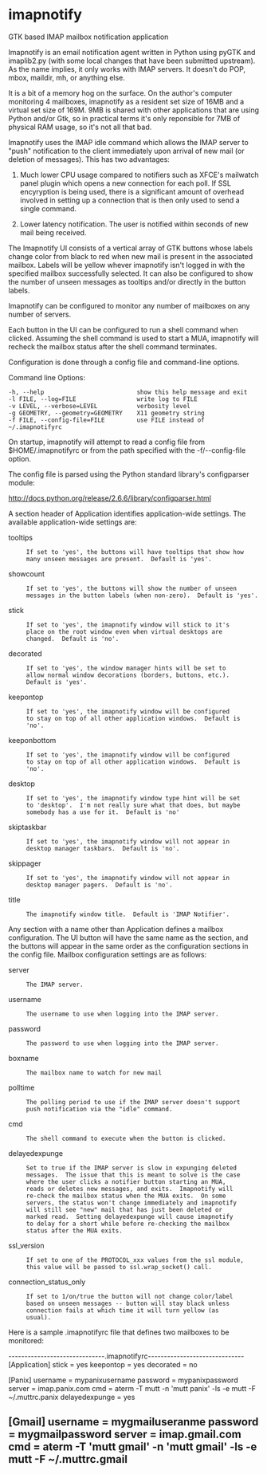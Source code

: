 imapnotify
==========

GTK based IMAP mailbox notification application

Imapnotify is an email notification agent written in Python using
pyGTK and imaplib2.py (with some local changes that have been
submitted upstream).  As the name implies, it only works with IMAP
servers.  It doesn't do POP, mbox, maildir, mh, or anything else.

It is a bit of a memory hog on the surface.  On the author's computer
monitoring 4 mailboxes, imapnotify as a resident set size of 16MB and
a virtual set size of 169M.  9MB is shared with other applications
that are using Python and/or Gtk, so in practical terms it's only
reponsible for 7MB of physical RAM usage, so it's not all that bad.

Imapnotify uses the IMAP idle command which allows the IMAP server to
"push" notification to the client immediately upon arrival of new mail
(or deletion of messages).  This has two advantages:

  1. Much lower CPU usage compared to notifiers such as XFCE's
     mailwatch panel plugin which opens a new connection for each
     poll.  If SSL encyryption is being used, there is a significant
     amount of overhead involved in setting up a connection that is
     then only used to send a single command.

  2. Lower latency notification.  The user is notified within seconds
     of new mail being received.

The Imapnotify UI consists of a vertical array of GTK buttons whose
labels change color from black to red when new mail is present in the
associated mailbox.  Labels will be yellow whever imapnotify isn't
logged in with the specified mailbox successfully selected.  It can
also be configured to show the number of unseen messages as tooltips
and/or directly in the button labels.

Imapnotify can be configured to monitor any number of mailboxes on any
number of servers.

Each button in the UI can be configured to run a shell command when
clicked.  Assuming the shell command is used to start a MUA,
imapnotify will recheck the mailbox status after the shell command
terminates.

Configuration is done through a config file and command-line options.

Command line Options:

    -h, --help                          show this help message and exit
    -l FILE, --log=FILE                 write log to FILE
    -v LEVEL, --verbose=LEVEL           verbosity level
    -g GEOMETRY, --geometry=GEOMETRY    X11 geometry string
    -f FILE, --config-file=FILE         use FILE instead of ~/.imapnotifyrc

On startup, imapnotify will attempt to read a config file from
$HOME/.imapnotifyrc or from the path specified with the
-f/--config-file option.

The config file is parsed using the Python standard library's
configparser module:

 http://docs.python.org/release/2.6.6/library/configparser.html

A section header of Application identifies application-wide
settings.  The available application-wide settings are:

   tooltips

         If set to 'yes', the buttons will have tooltips that show how
         many unseen messages are present.  Default is 'yes'.

   showcount

         If set to 'yes', the buttons will show the number of unseen
         messages in the button labels (when non-zero).  Default is 'yes'.

   stick         

         If set to 'yes', the imapnotify window will stick to it's
         place on the root window even when virtual desktops are
         changed.  Default is 'no'.

   decorated

         If set to 'yes', the window manager hints will be set to
         allow normal window decorations (borders, buttons, etc.).
         Default is 'yes'.

   keepontop

         If set to 'yes', the imapnotify window will be configured
         to stay on top of all other application windows.  Default is
         'no'.

   keeponbottom

         If set to 'yes', the imapnotify window will be configured
         to stay on top of all other application windows.  Default is
         'no'.

   desktop
 
         If set to 'yes', the imapnotify window type hint will be set
         to 'desktop'.  I'm not really sure what that does, but maybe
         somebody has a use for it.  Default is 'no'

   skiptaskbar

         If set to 'yes', the imapnotify window will not appear in
         desktop manager taskbars.  Default is 'no'.

   skippager

         If set to 'yes', the imapnotify window will not appear in
         desktop manager pagers.  Default is 'no'.

   title

         The imapnotify window title.  Default is 'IMAP Notifier'.


Any section with a name other than Application defines a mailbox
configuration.  The UI button will have the same name as the section,
and the buttons will appear in the same order as the configuration
sections in the config file. Mailbox configuration settings are as
follows:

   server

         The IMAP server.

   username

         The username to use when logging into the IMAP server.

   password

         The password to use when logging into the IMAP server.

   boxname

         The mailbox name to watch for new mail

   polltime

         The polling period to use if the IMAP server doesn't support
         push notification via the "idle" command.

   cmd

         The shell command to execute when the button is clicked.

   delayedexpunge

         Set to true if the IMAP server is slow in expunging deleted
         messages.  The issue that this is meant to solve is the case
         where the user clicks a notifier button starting an MUA,
         reads or deletes new messages, and exits.  Imapnotify will
         re-check the mailbox status when the MUA exits.  On some
         servers, the status won't change immediately and imapnotify
         will still see "new" mail that has just been deleted or
         marked read.  Setting delayedexpunge will cause imapnotify
         to delay for a short while before re-checking the mailbox
         status after the MUA exits.

   ssl_version

         If set to one of the PROTOCOL_xxx values from the ssl module,
         this value will be passed to ssl.wrap_socket() call.

   connection_status_only

         If set to 1/on/true the button will not change color/label
         based on unseen messages -- button will stay black unless
         connection fails at which time it will turn yellow (as
         usual).

Here is a sample .imapnotifyrc file that defines two mailboxes to be
monitored:

------------------------------.imapnotifyrc------------------------------
[Application]
stick = yes
keepontop = yes
decorated = no

[Panix]
username = mypanixusername
password = mypanixpassword
server = imap.panix.com
cmd = aterm -T mutt -n 'mutt panix' -ls -e mutt -F ~/.muttrc.panix
delayedexpunge = yes

[Gmail]
username = mygmailuseranme
password = mygmailpassword
server = imap.gmail.com
cmd = aterm -T 'mutt gmail' -n 'mutt gmail' -ls -e mutt -F ~/.muttrc.gmail
--------------------------------------------------------------------------

